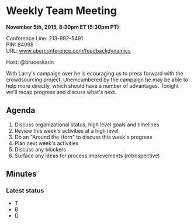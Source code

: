 # Weekly Team Meeting

**November 5th, 2015, 8:30pm ET (5:30pm PT)**

Conference Line: 213-992-5491  
PIN: 84098  
URL: www.uberconference.com/feedbackdynamics

Host: @bruceskarin

With Larry's campaign over he is ecouraging us to press forward with the crowdsourcing project. Unemcumbered by the campaign he may be able to help more directly, which should have a number of advantages. Tonight we'll recap progress and discuss what's next.

## Agenda

1. Discuss organizational status, high level goals and timelines
1. Review this week's activities at a high level
1. Do an "Around the Horn" to discuss this week's progress
1. Plan next week's activities
1. Discuss any blockers
1. Surface any ideas for process improvements (retrospective)

## Minutes

### Latest status

* T
* B
* D
